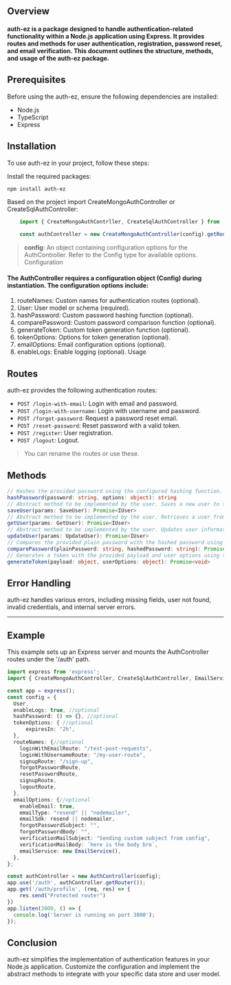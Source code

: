 ## Overview

#### auth-ez is a package designed to handle authentication-related functionality within a Node.js application using Express. It provides routes and methods for user authentication, registration, password reset, and email verification. This document outlines the structure, methods, and usage of the auth-ez package.

## Prerequisites

<p>Before using the auth-ez, ensure the following dependencies are installed:</p>

- Node.js
- TypeScript
- Express
  
## Installation

To use auth-ez in your project, follow these steps:

Install the required packages:
```bash
npm install auth-ez
```
Based on the project import CreateMongoAuthController or CreateSqlAuthController:
```typescript
    import { CreateMongoAuthContrller, CreateSqlAuthController } from 'auth-ez';
```
```typescript
    const authController = new CreateMongoAuthController(config).getRouter();

```
> **config**: An object containing configuration options for the AuthController. Refer to the Config type for available options.
Configuration

 #### The AuthController requires a configuration object (Config) during instantiation. The configuration options include:

1) routeNames: Custom names for authentication routes (optional).
2) User: User model or schema (required).
3) hashPassword: Custom password hashing function (optional).
4) comparePassword: Custom password comparison function (optional).
5) generateToken: Custom token generation function (optional).
6) tokenOptions: Options for token generation (optional).
7) emailOptions: Email configuration options (optional).
8) enableLogs: Enable logging (optional).
Usage

## Routes
auth-ez provides the following authentication routes:

- `POST /login-with-email`: Login with email and password.
- `POST /login-with-username`: Login with username and password.
- `POST /forgot-password`: Request a password reset email.
- `POST /reset-password`: Reset password with a valid token.
- `POST /register`: User registration.
- `POST /logout`: Logout.
> You can rename the routes or use these.

## Methods
```typescript
// Hashes the provided password using the configured hashing function.
hashPassword(password: string, options: object): string
// Abstract method to be implemented by the user. Saves a new user to the data store.
saveUser(params: SaveUser): Promise<IUser>
// Abstract method to be implemented by the user. Retrieves a user from the data store.
getUser(params: GetUser): Promise<IUser>
// Abstract method to be implemented by the user. Updates user information in the data store.
updateUser(params: UpdateUser): Promise<IUser>
// Compares the provided plain password with the hashed password using the configured comparison function.
comparePassword(plainPassword: string, hashedPassword: string): Promise<boolean>
// Generates a token with the provided payload and user options using the configured token generation function.
generateToken(payload: object, userOptions: object): Promise<void>

```
## Error Handling
auth-ez handles various errors, including missing fields, user not found, invalid credentials, and internal server errors.
___


## Example
This example sets up an Express server and mounts the AuthController routes under the '/auth' path.
```typescript 
import express from 'express';
import { CreateMongoAuthController, CreateSqlAuthController, EmailService } from 'auth-ez';

const app = express();
const config = {
  User,
  enableLogs: true, //optional
  hashPassword: () => {}, //optional
  tokenOptions: { //optional
      expiresIn: "2h",
  },
  routeNames: {//optional
    loginWithEmailRoute: "/test-post-requests",
    loginWithUsernameRoute: "/my-user-route",
    signupRoute: "/sign-up",
    forgotPasswordRoute,
    resetPasswordRoute,
    signupRoute,
    logoutRoute,
  },
  emailOptions: {//optional
    enableEmail: true,
    emailType: "resend" || "nodemailer",
    emailSdk: resend || nodemailer,
    forgotPasswordSubject: "",
    forgotPasswordBody: "",
    verificationMailSubject: "Sending custom subject from config",
    verificationMailBody: `here is the body bro`,
    emailService: new EmailService(),
  },
};

const authController = new AuthController(config);
app.use('/auth', authController.getRouter());
app.get('/auth/profile', (req, res) => {
    res.send("Protected route!")
})
app.listen(3000, () => {
  console.log('Server is running on port 3000');
});
```

## Conclusion

auth-ez simplifies the implementation of authentication features in your Node.js application. Customize the configuration and implement the abstract methods to integrate with your specific data store and user model.